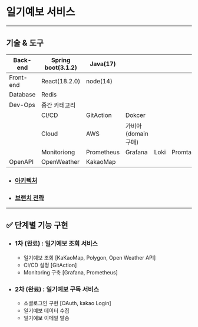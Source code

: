 # 일기예보 서비스

---

<h2>기술 & 도구</h2>


Back-end | Spring boot(3.1.2) | Java(17) |   |   |  
-- | -- | -- | -- | -- | --
Front-end | React(18.2.0) | node(14) |   |   |  
Database | Redis |   |   |   |  
Dev-Ops | 중간 카테고리 |   |   |   |  
  | CI/CD | GitAction | Dokcer |   |  
  | Cloud | AWS | 가비아(domain 구매) |   |  
  | Monitoriong | Prometheus | Grafana | Loki | Promtail
OpenAPI | OpenWeather | KakaoMap |   |   |  

- ### [아키텍처](https://github.com/seulee0862/project02-server/wiki/Infra-architecture)
- ### [브랜치 전략](https://github.com/seulee0862/project02-server/wiki/%EB%B8%8C%EB%9E%9C%EC%B9%98-%EC%A0%84%EB%9E%B5)

---
## ✅ 단계별 기능 구현

- ### 1차 (완료) : 일기예보 조회 서비스
  - 일기예보 조회 [KaKaoMap, Polygon, Open Weather API]
  - CI/CD 설정 [GitAction]
  - Monitoring 구축 [Grafana, Prometheus]

- ### 2차 (완료) : 일기예보 구독 서비스
  - 소셜로그인 구현 [OAuth, kakao Login]
  - 일기예보 데이터 수집
  - 일기예보 이메일 발송





